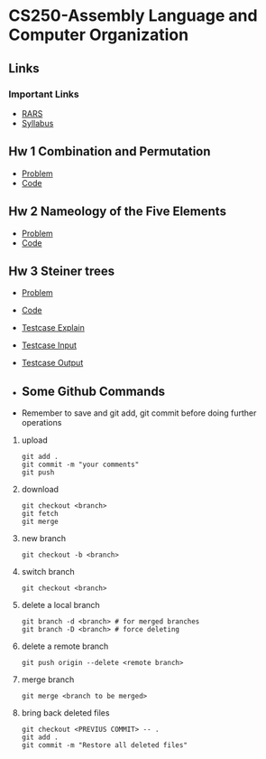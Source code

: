 # CS250-Assembly Language and Computer Organization

## Links

### Important Links

 - [RARS](https://github.com/TheThirdOne/rars)
 - [Syllabus](./Resources/alod+syllabus+20240408_linyu.pdf)

## Hw 1 Combination and Permutation

 - [Problem](./Hw1/Hw1.pdf)
 - [Code](./Hw1/Hw1.asm)

 ## Hw 2 Nameology of the Five Elements

 - [Problem](./Hw2/Hw2.pdf)
 - [Code](./Hw2/Hw2.asm)

 ## Hw 3 Steiner trees

 - [Problem](./Hw3/Hw3.pdf)
 - [Code](https://www.youtube.com/watch?v=dQw4w9WgXcQ)
 - [Testcase Explain](./Hw3/HW3_UPDATE.docx)
 - [Testcase Input](./Hw3/testcase1/1.txt)
 - [Testcase Output](./Hw3/testcase1/testcase1.jpg)

 - ## Some Github Commands

* Remember to save and git add, git commit before doing further operations

1. upload

    ```shell
    git add .
    git commit -m "your comments"
    git push
    ```

2. download

    ```shell
    git checkout <branch>
    git fetch
    git merge
    ```

3. new branch

    ```shell
    git checkout -b <branch>
    ```

4. switch branch

    ```shell
    git checkout <branch>
    ```

5. delete a local branch

    ```shell
    git branch -d <branch> # for merged branches
    git branch -D <branch> # force deleting
    ```

6. delete a remote branch

    ```shell
    git push origin --delete <remote branch>
    ```

7. merge branch

    ```shell
    git merge <branch to be merged>
    ```

8. bring back deleted files
   
   ```shell
   git checkout <PREVIUS COMMIT> -- .
   git add .
   git commit -m "Restore all deleted files"
   ```